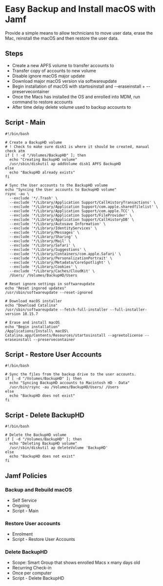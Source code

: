 # Easy Backup and Install macOS with Jamf

Provide a simple means to allow technicians to move user data, erase the Mac, reinstall the macOS and then restore the user data.

## Steps

- Create a new APFS volume to transfer accounts to
- Transfer copy of accounts to new volume
- Disable ignore macOS major update
- Download major macOS version via softwareupdate
- Begin installation of macOS with startosinstall and --eraseinstall + --preservecontainer
- Once the Macs has installed the OS and enrolled into MDM, run command to restore accounts
- After time delay delete volume used to backup accounts to


## Script - Main

```
#!/bin/bash

# Create a BackupHD volume
# ! Check to make sure disk1 is where it should be created, manual check atm
if [ ! -d "/Volumes/BackupHD" ]; then
  echo "Creating BackupHD volume"
  /usr/sbin/diskutil ap addVolume disk1 APFS BackupHD
else
  echo "BackupHD already exists"
fi

# Sync the User accounts to the BackupHD volume
echo "Syncing the User accounts to BackupHD volume"
rsync -au \
  --exclude '*/.Trash' \
  --exclude '*/Library/Application Support/CallHistoryTransactions' \
  --exclude '*/Library/Application Support/com.apple.sharedfilelist' \
  --exclude '*/Library/Application Support/com.apple.TCC' \
  --exclude '*/Library/Application Support/FileProvider' \
  --exclude '*/Library/Application Support/CallHistoryDB' \
  --exclude '*/Library/Autosave Information' \
  --exclude '*/Library/IdentityServices' \
  --exclude '*/Library/Messages' \
  --exclude '*/Library/Sharing' \
  --exclude '*/Library/Mail' \
  --exclude '*/Library/Safari' \
  --exclude '*/Library/Suggestions' \
  --exclude '*/Library/Containers/com.apple.Safari' \
  --exclude '*/Library/PersonalizationPortrait' \
  --exclude '*/Library/Metadata/CoreSpotlight' \
  --exclude '*/Library/Cookies' \
  --exclude '*/Library/Caches/CloudKit' \
  /Users/ /Volumes/BackupHD/Users

# Reset ignore settings in softwareupdate
echo "Reset ingored updates"
/usr/sbin/softwareupdate --reset-ignored

# Download macOS installer
echo "Download Catalina"
/usr/sbin/softwareupdate --fetch-full-installer --full-installer-version 10.15.7

# Erase and install macOS
echo "Begin installation"
/Applications/Install\ macOS\ Catalina.app/Contents/Resources/startosinstall --agreetolicense --eraseinstall --preservecontainer
```

## Script - Restore User Accounts

```
#!/bin/bash

# Sync the files from the backup drive to the user accounts.
if [ -d "/Volumes/BackupHD" ]; then
  echo "Syncing BackupHD accounts to Macintosh HD - Data"
  /usr/bin/rsync -au /Volumes/BackupHD/Users/ /Users
else
  echo "BackupHD does not exist"
fi
```

## Script - Delete BackupHD

```
#!/bin/bash

# Delete the BackupHD volume
if [ -d "/Volumes/BackupHD" ]; then
  echo "Deleting BackupHD volume"  
  /usr/sbin/diskutil ap deleteVolume 'BackupHD'
else
  echo "BackupHD does not exist"
fi

```

## Jamf Policies

### Backup and Rebuild macOS

- Self Service
- Ongoing
- Script - Main

### Restore User accounts

- Enrolment
- Script - Restore User Accounts

### Delete BackupHD

- Scope: Smart Group that shows enrolled Macs x many days old
- Recurring Check-in
- Once per computer
- Script - Delete BackupHD
